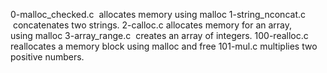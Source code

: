0-malloc_checked.c	 allocates memory using malloc
1-string_nconcat.c	 concatenates two strings.
2-calloc.c	allocates memory for an array, using malloc
3-array_range.c	 creates an array of integers.
100-realloc.c	reallocates a memory block using malloc and free
101-mul.c	multiplies two positive numbers.

